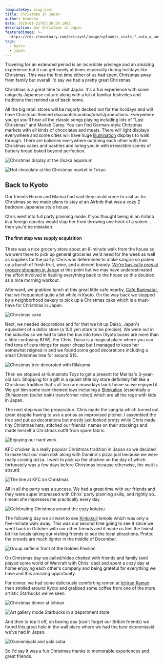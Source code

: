 ```yaml
---
templateKey: blog-post
title: Christmas in Japan
author: Brandon
date: 2020-01-21T05:36:50.198Z
description: Our Christmas in Japan
featuredimage: >-
  https://res.cloudinary.com/bctravel/image/upload/c_scale,f_auto,q_auto,w_1080/v1579592050/christmas/IMG_20191125_220920_mjte4s.jpg
tags:
  - kyoto
  - japan
---
```

Traveling for an extended period is an incredible privilege and an amazing experience but it can get lonely at times especially during holidays like Christmas. This was the first time either of us had spent Christmas away from family but overall I'd say we had a pretty great Christmas.

Christmas is a great time to visit Japan. It's a fun experience with some uniquely Japanese culture along with a lot of familiar festivities and traditions that remind us of back home.

All the big retail stores will be majorly decked out for the holidays and will have Christmas themed discounts/combos/deals/promotions. Everywhere you go you'll hear all the classic songs playing including lots of "Last Christmas" and Mariah Carey. You can find German-style Christmas markets with all kinds of chocolates and meats. There will light displays everywhere and some cities will have huge [Illumination](/blog/2019-12-16-kobe-in-december/) displays to walk through. There are bakeries everywhere outdoing each other with their Christmas cakes and pastries and luring you in with irresistible scents of buttery bread baked beyond perfection. 

![Christmas display at the Osaka aquarium](https://res.cloudinary.com/bctravel/image/upload/c_scale,f_auto,q_auto,w_1080/v1579615639/christmas/IMG_2210_ey1cdm.jpg "Christmas display at the Osaka aquarium")

![Hot chocolate at the Christmas market in Tokyo](https://res.cloudinary.com/bctravel/image/upload/c_scale,f_auto,q_auto,w_1080/v1579591921/christmas/IMG_20191210_185302_kxxynx.jpg "Hot chocolate at the Christmas market in Tokyo")

## Back to Kyoto

Our friends Hiromi and Marina had said they could come to visit us for Christmas so we made plans to stay at an Airbnb that was a cozy 2 bedroom Japanese style house.

Chris went into full party planning mode. If you thought being in an Airbnb in a foreign country would stop her from throwing one heck of a soiree... then you'd be mistaken.

#### The first step was supply acquisition

There was a nice grocery store about an 8-minute walk from the house so we went there to pick up general groceries we'd need for the week as well as supplies for the party. Chris was determined to make sangria so picked up a bunch of fresh fruit, wine, and a decent brandy. [We're basically pros at grocery shopping in Japan](/blog/2019-11-14-grocery-adventures-in-kyoto/) at this point but we may have underestimated the effort involved in hauling everything back to the house so this doubled as a nice morning workout.

Afterward, we grabbed lunch at this great little cafe nearby, [Cafe Banimatar](https://www.tripadvisor.com/Restaurant_Review-g14123848-d13545688-Reviews-Banimatar-Kita_Kyoto_Kyoto_Prefecture_Kinki.html), that we frequented quite a bit while in Kyoto. On the way back we stopped by a neighborhood bakery to pick up a Christmas cake which is a must-have for Christmas in Japan.

![Christmas cake](https://res.cloudinary.com/bctravel/image/upload/c_scale,f_auto,q_auto,w_1080/v1579615117/christmas/IMG_20191221_223109_vtwnkl.jpg "Christmas cake")

Next, we needed decorations and for that we hit up Daiso, Japan's equivalent of a dollar store (a 100 yen store to be precise). We were out in the suburbs so we had to take the bus into town (Kyoto buses are more than a little confusing BTW). For Chris, Daiso is a magical place where you can find tons of cute things for super cheap but I managed to keep her somewhat reigned in and we found some good decorations including a small Christmas tree for around $15.

![Christmas tree decorated with Rilakuma](https://res.cloudinary.com/bctravel/image/upload/c_scale,f_auto,q_auto,w_1080/v1579592027/christmas/EFFECTS_kpy1e5.jpg "Christmas tree decorated with Rilakuma")

Then we stopped at Kumamoto Toys to get a present for Marina's 3-year-old son. Shopping for a gift in a quaint little toy store definitely felt like a Christmas tradition that's all too rare nowadays back home so we enjoyed it. We got him some train-themed toys including a [Shinkalion](https://www.youtube.com/watch?v=8VFfEZWn9P4) (essentially a _Shinkansen_ (bullet train) transformer robot) which are all the rage with kids in Japan.

The next step was the preparation. Chris made the sangria which turned out great despite having to use a pot as an improvised pitcher. I assembled the tree and put up decorations but mostly just looked pretty while Chris made tiny Christmas hats, stitched our friends' names on their stockings and made herself a Christmas outfit from spare fabric.

![Enjoying our hard work](https://res.cloudinary.com/bctravel/image/upload/c_scale,f_auto,q_auto,w_1080/v1579592020/christmas/IMG_2565_bbuc72.jpg "Enjoying our hard work")

KFC chicken is a really popular Christmas tradition in Japan so we decided to make that our main dish along with Domino's pizza just because we were really craving pizza. I went to pick up the chicken on the day of which fortunately was a few days before Christmas because otherwise, the wait is absurd.

![The line at KFC on Christmas](https://res.cloudinary.com/bctravel/image/upload/c_scale,f_auto,q_auto,w_1080/v1579592007/christmas/IMG_20191224_183119_p3bshm.jpg "The line at KFC on Christmas")

All in all the party was a success. We had a great time with our friends and they were super impressed with Chris' party planning skills, and rightly so... I mean she impresses me practically every day.

![Celebrating Christmas around the cozy kotatsu](https://res.cloudinary.com/bctravel/image/upload/c_scale,f_auto,q_auto,w_1080/v1579591943/christmas/IMG_20191222_175652_gg14yg.jpg "Celebrating Christmas around the cozy kotatsu")

The following day we all went to see [Kinkakuji](https://www.japan-guide.com/e/e3908.html) temple which was only a five-minute walk away. This was our second time going to see it since we went back in October with our other friends and it made us feel the tiniest bit like locals taking our visiting friends to see the local attractions. Protip: the crowds are much lighter in the middle of December.

![Group selfie in front of the Golden Pavilion](https://res.cloudinary.com/bctravel/image/upload/c_scale,f_auto,q_auto,w_1080/v1579592035/christmas/MVIMG_20191223_121645_sdtoda.jpg "Group selfie in front of the Golden Pavilion")

On Christmas day we called/video chatted with friends and family (and played some world of Warcraft with Chris' dad) and spent a cozy day at home enjoying each other's company and being grateful for everything we have and this amazing opportunity.

For dinner, we had some deliciously comforting ramen at [Ichiran Ramen](https://jw-webmagazine.com/ichiran-ramen-how-to-skip-the-line-at-ichiran-ramen-shibuya-32396eadc25a/) then strolled around Kyoto and grabbed some coffee from one of the more artistic Starbucks we've seen.

![Christmas dinner at Ichiran](https://res.cloudinary.com/bctravel/image/upload/c_scale,f_auto,q_auto,w_1080/v1579591971/christmas/IMG_20191224_185205_hr0uh7.jpg "Christmas dinner at Ichiran")

![Art gallery mode Starbucks in a department store](https://res.cloudinary.com/bctravel/image/upload/c_scale,f_auto,q_auto,w_1080/v1579592027/christmas/IMG_20191224_195927_yndwn3.jpg "Art gallery mode Starbucks in a department store")

And then to top it off, on boxing day (can't forget our British friends) we found this great hole in the wall place where we had the _best_ okonomiyaki we've had in Japan.

![Okonomiyaki and yaki soba](https://res.cloudinary.com/bctravel/image/upload/c_scale,f_auto,q_auto,w_1080/v1579592021/christmas/IMG_20191227_124939_ihmcui.jpg "Okonomiyaki and yaki soba at Dainoji")

So I'd say it was a fun Christmas thanks to memorable experiences and great friends.
